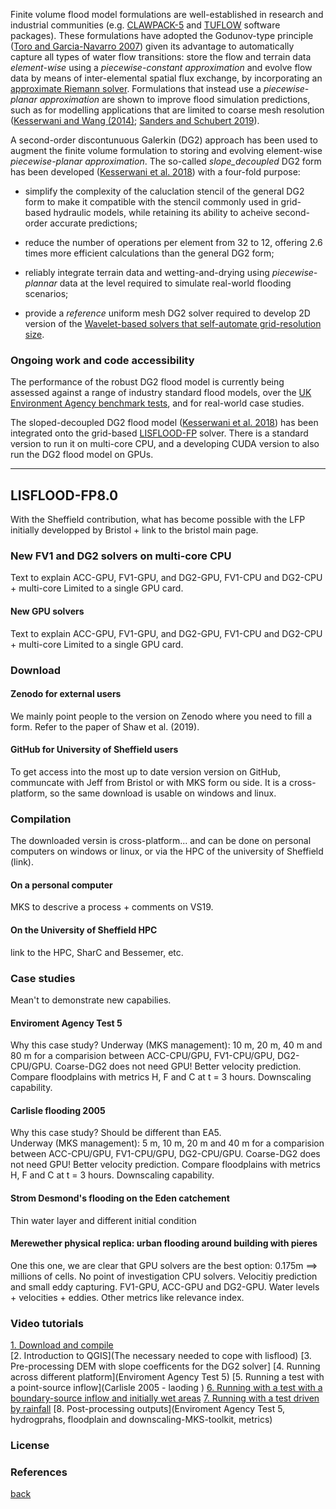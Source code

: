 Finite volume flood model formulations are well-established in research and industrial communities (e.g. [CLAWPACK-5](http://www.clawpack.org/) and [TUFLOW](https://www.tuflow.com/) software packages). These formulations have adopted the Godunov-type principle ([Toro and Garcia-Navarro 2007](https://www.tandfonline.com/doi/abs/10.1080/00221686.2007.9521812)) given its advantage to automatically capture all types of water flow transitions: store the flow and terrain data _element-wise_ using a _piecewise-constant approximation_ and evolve flow data by means of inter-elemental spatial flux exchange, by incorporating an [approximate Riemann solver](https://en.wikipedia.org/wiki/Riemann_solver#Approximate_solvers). Formulations that instead use a _piecewise-planar approximation_ are shown to improve flood simulation predictions, such as for modelling applications that are limited to coarse mesh resolution ([Kesserwani and Wang (2014)](https://agupubs.onlinelibrary.wiley.com/doi/full/10.1002/2013WR014906); [Sanders and Schubert 2019](https://www.sciencedirect.com/science/article/pii/S0309170818308698)). 

A second-order discontunuous Galerkin (DG2) approach has been used to augment the finite volume formulation to storing and evolving element-wise _piecewise-planar approximation_. The so-called _slope_decoupled_ DG2 form has been developed ([Kesserwani et al. 2018](https://www.sciencedirect.com/science/article/pii/S004578251830389X)) with a four-fold purpose: 

* simplify the complexity of the caluclation stencil of the general DG2 form to make it compatible with the stencil commonly used in grid-based hydraulic models, while retaining its ability to acheive second-order accurate predictions;

* reduce the number of operations per element from 32 to 12, offering 2.6 times more efficient calculations than the general DG2 form; 

* reliably integrate terrain data and wetting-and-drying using _piecewise-plannar_ data at the level required to simulate real-world flooding scenarios; 

* provide a _reference_ uniform mesh DG2 solver required to develop 2D version of the [Wavelet-based solvers that self-automate grid-resolution size](./MuliWave_Flood_models.md).  


### Ongoing work and code accessibility 
The performance of the robust DG2 flood model is currently being assessed against a range of industry standard flood models, over the [UK Environment Agency benchmark tests](https://consult.environment-agency.gov.uk/engagement/bostonbarriertwao/results/appendix-6---neelz--s.---pender--g.--2013--benchmarking-the-latest-generation-of-2d-hydraulic-modelling-packages.-bristol_environment-agency.pdf), and for real-world case studies. 

The sloped-decoupled DG2 flood model ([Kesserwani et al. 2018](https://www.sciencedirect.com/science/article/pii/S004578251830389X)) has been integrated onto the grid-based [LISFLOOD-FP](http://www.bristol.ac.uk/geography/research/hydrology/models/lisflood/) solver. There is a standard version to run it on multi-core CPU, and a developing CUDA version to also run the DG2 flood model on GPUs. 

------------------------------------------------------
## LISFLOOD-FP8.0

With the Sheffield contribution, what has become possible with the LFP initially developped by Bristol + link to the bristol main page.  

### New FV1 and DG2 solvers on multi-core CPU 
Text to explain ACC-GPU, FV1-GPU, and DG2-GPU, FV1-CPU and DG2-CPU + multi-core Limited to a single GPU card.

#### New GPU solvers  
Text to explain ACC-GPU, FV1-GPU, and DG2-GPU, FV1-CPU and DG2-CPU + multi-core Limited to a single GPU card.


### Download  

#### Zenodo for external users 
We mainly point people to the version on Zenodo where you need to fill a form. Refer to the paper of Shaw et al. (2019). 

#### GitHub for University of Sheffield users 
To get access into the most up to date version version on GitHub, communcate with Jeff from Bristol or with MKS form ou side. It is a cross-platform, so the same download is usable on windows and linux. 


### Compilation   
The downloaded versin is cross-platform... and can be done on personal computers on windows or linux, or via the HPC of the university of Sheffield (link).  

#### On a personal computer
MKS to descrive a process + comments on VS19.  

#### On the University of Sheffield HPC 
link to the HPC, SharC and Bessemer, etc. 


### Case studies 
Mean't to demonstrate new capabilies. 

#### Enviroment Agency Test 5  
Why this case study? 
Underway (MKS management): 10 m, 20 m, 40 m and 80 m for a comparision between ACC-CPU/GPU, FV1-CPU/GPU, DG2-CPU/GPU. Coarse-DG2 does not need GPU! Better velocity prediction. Compare floodplains with metrics H, F and C at t = 3 hours. Downscaling capability. 

#### Carlisle flooding 2005
Why this case study? Should be different than EA5.  
Underway (MKS management): 5 m, 10 m, 20 m and 40 m for a comparision between ACC-CPU/GPU, FV1-CPU/GPU, DG2-CPU/GPU. Coarse-DG2 does not need GPU! Better velocity prediction. Compare floodplains with metrics H, F and C at t = 3 hours. Downscaling capability.

#### Strom Desmond's flooding on the Eden catchement  
Thin water layer and different initial condition 

#### Merewether physical replica: urban flooding around building with pieres  
One this one, we are clear that GPU solvers are the best option: 0.175m ==> millions of cells. No point of investigation CPU solvers. 
Velocitiy prediction and small eddy capturing. FV1-GPU, ACC-GPU and DG2-GPU. Water levels + velocities + eddies. Other metrics like relevance index. 


### Video tutorials  
[1. Download and compile](https://github.com/ci1xgk/Fellowship_Webpage/blob/master/VideoTutorials/Download_and_compile)   
[2. Introduction to QGIS](The necessary needed to cope with lisflood)
[3. Pre-processing DEM with slope coefficents for the DG2 solver]
[4. Running across different platform](Enviroment Agency Test 5)
[5. Running a test with a point-source inflow](Carlisle 2005 - laoding )
[6. Running with a test with a boundary-source inflow and initially wet areas](Merewether)
[7. Running with a test driven by rainfall](Eden)
[8. Post-processing outputs](Enviroment Agency Test 5, hydrogprahs, floodplain and downscaling-MKS-toolkit, metrics)


### License 


### References 




[back](./)

